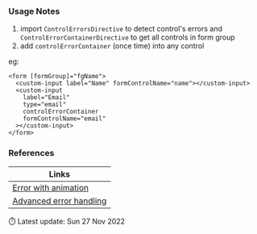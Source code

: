### Usage Notes

1. import `ControlErrorsDirective` to detect control's errors and `ControlErrorContainerDirective` to get all controls in form group
2. add `controlErrorContainer` (once time) into any control

eg:

```
<form [formGroup]="fgName">
  <custom-input label="Name" formControlName="name"></custom-input>
  <custom-input
    label="Email"
    type="email"
    controlErrorContainer
    formControlName="email"
  ></custom-input>
</form>
```

### References

| Links                                                                                                                   |
| ----------------------------------------------------------------------------------------------------------------------- |
| [Error with animation](https://stackblitz.com/edit/angular-qrluoz-yfsabk)                                               |
| [Advanced error handling](https://medium.com/fundamental-library/advanced-error-handling-in-angular-forms-1b1a7fe1ec88) |

⏱️ Latest update: Sun 27 Nov 2022
